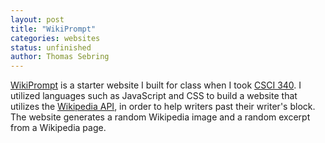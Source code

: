 ```yaml
---
layout: post
title: "WikiPrompt"
categories: websites
status: unfinished
author: Thomas Sebring
---
```


[WikiPrompt](https://qsebring3930.github.io/csci340lab2/) is a starter website I built for class when I took [CSCI 340](https://hendrix-cs.github.io/csci340/index.html). I utilized languages such as JavaScript and CSS to build a website that utilizes the [Wikipedia API](https://www.mediawiki.org/wiki/API:Main_page), in order to help writers past their writer's block. The website generates a random Wikipedia image and a random excerpt from a Wikipedia page.
